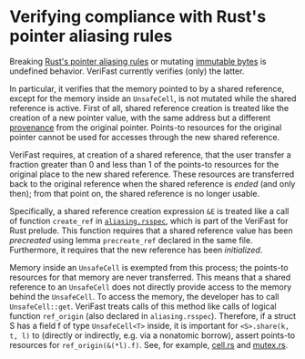 # Verifying compliance with Rust's pointer aliasing rules

Breaking [Rust's pointer aliasing
rules](https://doc.rust-lang.org/reference/behavior-considered-undefined.html#r-undefined.alias)
or mutating [immutable
bytes](https://doc.rust-lang.org/reference/behavior-considered-undefined.html#r-undefined.immutable)
is undefined behavior. VeriFast currently verifies (only) the latter.

In particular, it verifies that the memory pointed to by a shared reference,
except for the memory inside an `UnsafeCell`, is not mutated while the shared
reference is active. First of all, shared reference creation is treated like the
creation of a new pointer value, with the same address but a different
[provenance](https://doc.rust-lang.org/std/ptr/index.html#provenance) from the
original pointer. Points-to resources for the original pointer cannot be used
for accesses through the new shared reference.

VeriFast requires, at creation of a shared reference, that the user transfer a
fraction greater than 0 and less than 1 of the points-to resources for the
original place to the new shared reference. These resources are transferred back
to the original reference when the shared reference is *ended* (and only then);
from that point on, the shared reference is no longer usable.

Specifically, a shared reference creation expression `&E` is treated like a call
of function `create_ref` in
[`aliasing.rsspec`](https://github.com/verifast/verifast/blob/master/bin/rust/aliasing.rsspec),
which is part of the VeriFast for Rust prelude. This function requires that a
shared reference value has been *precreated* using lemma `precreate_ref`
declared in the same file. Furthermore, it requires that the new reference has
been *initialized*.

Memory inside an `UnsafeCell` is exempted from this process; the points-to
resources for that memory are never transferred. This means that a shared
reference to an `UnsafeCell` does not directly provide access to the memory
behind the `UnsafeCell`. To access the memory, the developer has to call
`UnsafeCell::get`. VeriFast treats calls of this method like calls of logical
function `ref_origin` (also declared in `aliasing.rsspec`). Therefore, if a
struct S has a field f of type `UnsafeCell<T>` inside, it is important for
`<S>.share(k, t, l)` to (directly or indirectly, e.g. via a nonatomic borrow),
assert points-to resources for `ref_origin(&(*l).f)`. See, for example,
[cell.rs](https://github.com/verifast/verifast/blob/master/tests/rust/safe_abstraction/cell.rs)
and
[mutex.rs](https://github.com/verifast/verifast/blob/master/tests/rust/safe_abstraction/mutex.rs).